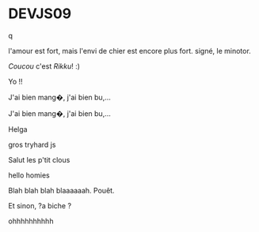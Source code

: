 # DEVJS09


q

l'amour est fort, mais l'envi de chier est encore plus fort.
signé, le minotor.

*Coucou* c'est _Rikku_! :)

Yo !!

J'ai bien mang�, j'ai bien bu,...


J'ai bien mang�, j'ai bien bu,...



Helga

gros tryhard js 


Salut les p'tit clous


hello homies










Blah blah blah blaaaaaah. Pouêt.


Et sinon, ?a biche ?




 ohhhhhhhhhh

